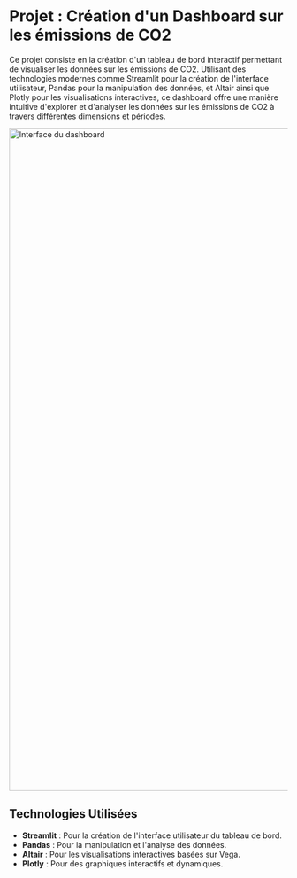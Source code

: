 # Projet : Création d'un Dashboard sur les émissions de CO2

Ce projet consiste en la création d'un tableau de bord interactif permettant de visualiser les données sur les émissions de CO2. Utilisant des technologies modernes comme Streamlit pour la création de l'interface utilisateur, Pandas pour la manipulation des données, et Altair ainsi que Plotly pour les visualisations interactives, ce dashboard offre une manière intuitive d'explorer et d'analyser les données sur les émissions de CO2 à travers différentes dimensions et périodes.

<img width="1196" alt="Interface du dashboard" src="https://github.com/alexandra002/dashboard-co2/assets/108056034/01e16a85-19aa-46f8-9d5e-619607ed7508">

## Technologies Utilisées

- **Streamlit** : Pour la création de l'interface utilisateur du tableau de bord.
- **Pandas** : Pour la manipulation et l'analyse des données.
- **Altair** : Pour les visualisations interactives basées sur Vega.
- **Plotly** : Pour des graphiques interactifs et dynamiques.
